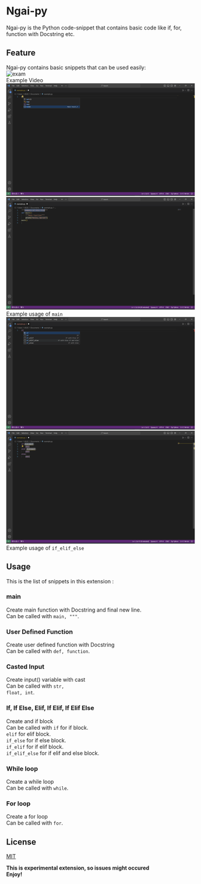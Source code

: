 # Ngai-py

Ngai-py is the Python code-snippet that contains basic code like if, for, function with Docstring etc.

## Feature
Ngai-py contains basic snippets that can be used easily:<br />
![exam](https://raw.githubusercontent.com/GA-IA/Ngai-py/main/readmefiles/example.gif)<br />
Example Video<br />
![main1](https://raw.githubusercontent.com/GA-IA/Ngai-py/main/readmefiles/main1.png)<br />
![main2](https://raw.githubusercontent.com/GA-IA/Ngai-py/main/readmefiles/main2.png)<br />
Example usage of <code>main</code><br />
![if1](https://raw.githubusercontent.com/GA-IA/Ngai-py/main/readmefiles/if1.png)<br />
![if2](https://raw.githubusercontent.com/GA-IA/Ngai-py/main/readmefiles/if2.png)<br />
Example usage of <code>if_elif_else</code><br />

## Usage
This is the list of snippets in this extension :
### main
Create main function with Docstring and final new line.<br />
Can be called with <code>main, """</code>.
### User Defined Function
Create user defined function with Docstring<br />
Can be called with <code>def, function</code>.
### Casted Input
Create input() variable with cast<br />
Can be called with <code>str, float, int</code>.
### If, If Else, Elif, If Elif, If Elif Else
Create and if block<br />
Can be called with <code>if</code> for if block.<br />
<code>elif</code> for elif block.<br />
<code>if_else</code> for if else block.<br />
<code>if_elif</code> for if elif block.<br />
 <code>if_elif_else</code> for if elif and else block.
### While loop
Create a while loop<br />
Can be called with <code>while</code>.
### For loop
Create a for loop<br />
Can be called with <code>for</code>.

## License

[MIT](https://raw.githubusercontent.com/GA-IA/Ngai-py/main/LICENSE)

**This is experimental extension, so issues might occured**<br/>
**Enjoy!**
